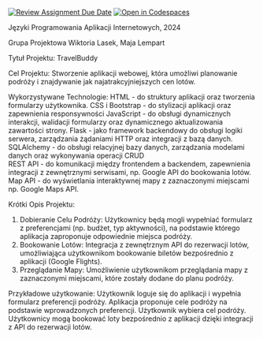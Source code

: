 [![Review Assignment Due Date](https://classroom.github.com/assets/deadline-readme-button-24ddc0f5d75046c5622901739e7c5dd533143b0c8e959d652212380cedb1ea36.svg)](https://classroom.github.com/a/jsTzsySB)
[![Open in Codespaces](https://classroom.github.com/assets/launch-codespace-7f7980b617ed060a017424585567c406b6ee15c891e84e1186181d67ecf80aa0.svg)](https://classroom.github.com/open-in-codespaces?assignment_repo_id=15146409)


Języki Programowania Aplikacji Internetowych, 2024 

Grupa Projektowa Wiktoria Lasek, Maja Lempart 

Tytuł Projektu: TravelBuddy  

Cel Projektu: Stworzenie aplikacji webowej, która umożliwi planowanie podróży i znajdywanie jak najatrakcyjniejszych cen lotów.  

Wykorzystywane Technologie:
    HTML - do struktury aplikacji oraz tworzenia formularzy użytkownika. 
    CSS i Bootstrap - do stylizacji aplikacji oraz zapewnienia responsywności 
    JavaScript - do obsługi dynamicznych interakcji, walidacji formularzy oraz dynamicznego aktualizowania zawartości strony. 
    Flask - jako framework backendowy do obsługi logiki serwera, zarządzania żądaniami HTTP oraz integracji z bazą danych. 
    SQLAlchemy - do obsługi relacyjnej bazy danych, zarządzania modelami danych oraz wykonywania operacji CRUD  
    REST API - do komunikacji między frontendem a backendem, zapewnienia integracji z zewnętrznymi serwisami, np. Google API do bookowania lotów. 
    Map API - do wyświetlania interaktywnej mapy z zaznaczonymi miejscami np. Google Maps API. 

Krótki Opis Projektu:
1. Dobieranie Celu Podróży: Użytkownicy będą mogli wypełniać formularz z preferencjami (np. budżet, typ aktywności), na podstawie którego aplikacja zaproponuje odpowiednie miejsca podróży. 
2. Bookowanie Lotów: Integracja z zewnętrznym API do rezerwacji lotów, umożliwiająca użytkownikom bookowanie biletów bezpośrednio z aplikacji (Google Flights). 
3. Przeglądanie Mapy: Umożliwienie użytkownikom przeglądania mapy z zaznaczonymi miejscami, które zostały dodane do planu podróży. 

Przykładowe użytkowanie:
    Użytkownik loguje się do aplikacji i wypełnia formularz preferencji podróży. 
    Aplikacja proponuje cele podróży na podstawie wprowadzonych preferencji. 
    Użytkownik wybiera cel podróży.
    Użytkownicy mogą bookować loty bezpośrednio z aplikacji dzięki integracji z API do rezerwacji lotów. 